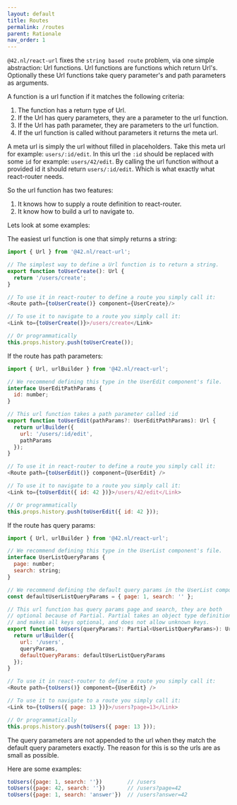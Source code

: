 ```yaml
---
layout: default
title: Routes
permalink: /routes
parent: Rationale
nav_order: 1
---
```


`@42.nl/react-url` fixes the `string based route` problem, via one simple 
abstraction: Url functions. Url functions are functions which return Url's. 
Optionally these Url functions take query parameter's and path parameters
as arguments.

A function is a url function if it matches the following criteria:

1. The function has a return type of Url.
2. If the Url has query parameters, they are a parameter to the url function.
3. If the Url has path parameter, they are parameters to the url function.
4. If the url function is called without parameters it returns the meta url.

A meta url is simply the url without filled in placeholders. Take
this meta url for example: `users/:id/edit`. In this url the `:id`
should be replaced with some `id` for example: `users/42/edit`. By
calling the url function without a provided id it should return 
`users/:id/edit`. Which is what exactly what react-router needs.

So the url function has two features:

  1. It knows how to supply a route definition to react-router.
  2. It know how to build a url to navigate to.

Lets look at some examples:

The easiest url function is one that simply returns a string:

```js
import { Url } from '@42.nl/react-url';

// The simplest way to define a Url function is to return a string.
export function toUserCreate(): Url {
  return '/users/create';
}

// To use it in react-router to define a route you simply call it:
<Route path={toUserCreate()} component={UserCreate}/>

// To use it to navigate to a route you simply call it:
<Link to={toUserCreate()}>/users/create</Link>

// Or programmatically
this.props.history.push(toUserCreate());
```

If the route has path parameters:

```js
import { Url, urlBuilder } from '@42.nl/react-url';

// We recommend defining this type in the UserEdit component's file.
interface UserEditPathParams { 
  id: number;
}

// This url function takes a path parameter called :id
export function toUserEdit(pathParams?: UserEditPathParams): Url {
  return urlBuilder({
    url: '/users/:id/edit',
    pathParams
  });
}

// To use it in react-router to define a route you simply call it:
<Route path={toUserEdit()} component={UserEdit} />

// To use it to navigate to a route you simply call it:
<Link to={toUserEdit({ id: 42 })}>/users/42/edit</Link>

// Or programmatically
this.props.history.push(toUserEdit({ id: 42 }));
```

If the route has query params:

```js
import { Url, urlBuilder } from '@42.nl/react-url';

// We recommend defining this type in the UserList component's file.
interface UserListQueryParams { 
  page: number;
  search: string;
}

// We recommend defining the default query params in the UserList component's file.
const defaultUserListQueryParams = { page: 1, search: '' };

// This url function has query params page and search, they are both
// optional because of Partial. Partial takes an object type definition
// and makes all keys optional, and does not allow unknown keys.
export function toUsers(queryParams?: Partial<UserListQueryParams>): Url {
  return urlBuilder({
    url: '/users',
    queryParams,
    defaultQueryParams: defaultUserListQueryParams
  });
}

// To use it in react-router to define a route you simply call it:
<Route path={toUsers()} component={UserEdit} />

// To use it to navigate to a route you simply call it:
<Link to={toUsers({ page: 13 })}>/users?page=13</Link>

// Or programmatically
this.props.history.push(toUsers({ page: 13 }));
```

The query parameters are not appended to the url when they match
the default query parameters exactly. The reason for this is so
the urls are as small as possible.

Here are some examples:

```js
toUsers({page: 1, search: ''})        // /users
toUsers({page: 42, search: ''})       // /users?page=42
toUsers({page: 1, search: 'answer'})  // /users?answer=42
```